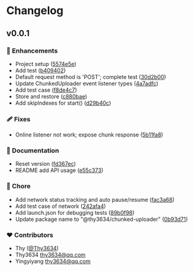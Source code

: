 # Changelog


## v0.0.1


### 🚀 Enhancements

- Project setup ([5574e5e](https://github.com/Thy3634/chunked-uploader/commit/5574e5e))
- Add test ([b409402](https://github.com/Thy3634/chunked-uploader/commit/b409402))
- Default request method is 'POST'; complete test ([30d2b00](https://github.com/Thy3634/chunked-uploader/commit/30d2b00))
- Update ChunkedUploader event listener types ([4a7adfc](https://github.com/Thy3634/chunked-uploader/commit/4a7adfc))
- Add test case ([f8de4c7](https://github.com/Thy3634/chunked-uploader/commit/f8de4c7))
- Store and restore ([c880bae](https://github.com/Thy3634/chunked-uploader/commit/c880bae))
- Add skipIndexes for start() ([d29b40c](https://github.com/Thy3634/chunked-uploader/commit/d29b40c))

### 🩹 Fixes

- Online listener not work; expose chunk response ([5b11fa8](https://github.com/Thy3634/chunked-uploader/commit/5b11fa8))

### 📖 Documentation

- Reset version ([fd367ec](https://github.com/Thy3634/chunked-uploader/commit/fd367ec))
- README add API usage ([e55c373](https://github.com/Thy3634/chunked-uploader/commit/e55c373))

### 🏡 Chore

- Add network status tracking and auto pause/resume ([fac3a68](https://github.com/Thy3634/chunked-uploader/commit/fac3a68))
- Add test case of network ([242afa4](https://github.com/Thy3634/chunked-uploader/commit/242afa4))
- Add launch.json for debugging tests ([89b0f98](https://github.com/Thy3634/chunked-uploader/commit/89b0f98))
- Update package name to "@thy3634/chunked-uploader" ([0b93d71](https://github.com/Thy3634/chunked-uploader/commit/0b93d71))

### ❤️ Contributors

- Thy ([@Thy3634](http://github.com/Thy3634))
- Thy3634 <thy3634@qq.com>
- Yingyiyang <thy3634@qq.com>

